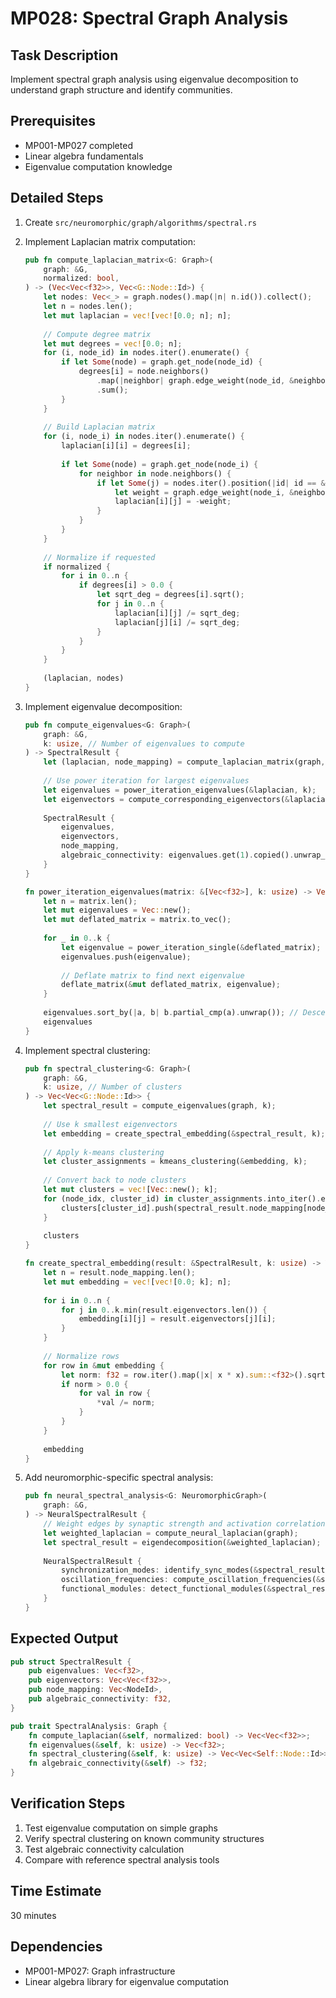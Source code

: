 # MP028: Spectral Graph Analysis

## Task Description
Implement spectral graph analysis using eigenvalue decomposition to understand graph structure and identify communities.

## Prerequisites
- MP001-MP027 completed
- Linear algebra fundamentals
- Eigenvalue computation knowledge

## Detailed Steps

1. Create `src/neuromorphic/graph/algorithms/spectral.rs`

2. Implement Laplacian matrix computation:
   ```rust
   pub fn compute_laplacian_matrix<G: Graph>(
       graph: &G,
       normalized: bool,
   ) -> (Vec<Vec<f32>>, Vec<G::Node::Id>) {
       let nodes: Vec<_> = graph.nodes().map(|n| n.id()).collect();
       let n = nodes.len();
       let mut laplacian = vec![vec![0.0; n]; n];
       
       // Compute degree matrix
       let mut degrees = vec![0.0; n];
       for (i, node_id) in nodes.iter().enumerate() {
           if let Some(node) = graph.get_node(node_id) {
               degrees[i] = node.neighbors()
                   .map(|neighbor| graph.edge_weight(node_id, &neighbor).unwrap_or(1.0))
                   .sum();
           }
       }
       
       // Build Laplacian matrix
       for (i, node_i) in nodes.iter().enumerate() {
           laplacian[i][i] = degrees[i];
           
           if let Some(node) = graph.get_node(node_i) {
               for neighbor in node.neighbors() {
                   if let Some(j) = nodes.iter().position(|id| id == &neighbor) {
                       let weight = graph.edge_weight(node_i, &neighbor).unwrap_or(1.0);
                       laplacian[i][j] = -weight;
                   }
               }
           }
       }
       
       // Normalize if requested
       if normalized {
           for i in 0..n {
               if degrees[i] > 0.0 {
                   let sqrt_deg = degrees[i].sqrt();
                   for j in 0..n {
                       laplacian[i][j] /= sqrt_deg;
                       laplacian[j][i] /= sqrt_deg;
                   }
               }
           }
       }
       
       (laplacian, nodes)
   }
   ```

3. Implement eigenvalue decomposition:
   ```rust
   pub fn compute_eigenvalues<G: Graph>(
       graph: &G,
       k: usize, // Number of eigenvalues to compute
   ) -> SpectralResult {
       let (laplacian, node_mapping) = compute_laplacian_matrix(graph, true);
       
       // Use power iteration for largest eigenvalues
       let eigenvalues = power_iteration_eigenvalues(&laplacian, k);
       let eigenvectors = compute_corresponding_eigenvectors(&laplacian, &eigenvalues);
       
       SpectralResult {
           eigenvalues,
           eigenvectors,
           node_mapping,
           algebraic_connectivity: eigenvalues.get(1).copied().unwrap_or(0.0),
       }
   }
   
   fn power_iteration_eigenvalues(matrix: &[Vec<f32>], k: usize) -> Vec<f32> {
       let n = matrix.len();
       let mut eigenvalues = Vec::new();
       let mut deflated_matrix = matrix.to_vec();
       
       for _ in 0..k {
           let eigenvalue = power_iteration_single(&deflated_matrix);
           eigenvalues.push(eigenvalue);
           
           // Deflate matrix to find next eigenvalue
           deflate_matrix(&mut deflated_matrix, eigenvalue);
       }
       
       eigenvalues.sort_by(|a, b| b.partial_cmp(a).unwrap()); // Descending order
       eigenvalues
   }
   ```

4. Implement spectral clustering:
   ```rust
   pub fn spectral_clustering<G: Graph>(
       graph: &G,
       k: usize, // Number of clusters
   ) -> Vec<Vec<G::Node::Id>> {
       let spectral_result = compute_eigenvalues(graph, k);
       
       // Use k smallest eigenvectors
       let embedding = create_spectral_embedding(&spectral_result, k);
       
       // Apply k-means clustering
       let cluster_assignments = kmeans_clustering(&embedding, k);
       
       // Convert back to node clusters
       let mut clusters = vec![Vec::new(); k];
       for (node_idx, cluster_id) in cluster_assignments.into_iter().enumerate() {
           clusters[cluster_id].push(spectral_result.node_mapping[node_idx].clone());
       }
       
       clusters
   }
   
   fn create_spectral_embedding(result: &SpectralResult, k: usize) -> Vec<Vec<f32>> {
       let n = result.node_mapping.len();
       let mut embedding = vec![vec![0.0; k]; n];
       
       for i in 0..n {
           for j in 0..k.min(result.eigenvectors.len()) {
               embedding[i][j] = result.eigenvectors[j][i];
           }
       }
       
       // Normalize rows
       for row in &mut embedding {
           let norm: f32 = row.iter().map(|x| x * x).sum::<f32>().sqrt();
           if norm > 0.0 {
               for val in row {
                   *val /= norm;
               }
           }
       }
       
       embedding
   }
   ```

5. Add neuromorphic-specific spectral analysis:
   ```rust
   pub fn neural_spectral_analysis<G: NeuromorphicGraph>(
       graph: &G,
   ) -> NeuralSpectralResult {
       // Weight edges by synaptic strength and activation correlation
       let weighted_laplacian = compute_neural_laplacian(graph);
       let spectral_result = eigendecomposition(&weighted_laplacian);
       
       NeuralSpectralResult {
           synchronization_modes: identify_sync_modes(&spectral_result),
           oscillation_frequencies: compute_oscillation_frequencies(&spectral_result),
           functional_modules: detect_functional_modules(&spectral_result),
       }
   }
   ```

## Expected Output
```rust
pub struct SpectralResult {
    pub eigenvalues: Vec<f32>,
    pub eigenvectors: Vec<Vec<f32>>,
    pub node_mapping: Vec<NodeId>,
    pub algebraic_connectivity: f32,
}

pub trait SpectralAnalysis: Graph {
    fn compute_laplacian(&self, normalized: bool) -> Vec<Vec<f32>>;
    fn eigenvalues(&self, k: usize) -> Vec<f32>;
    fn spectral_clustering(&self, k: usize) -> Vec<Vec<Self::Node::Id>>;
    fn algebraic_connectivity(&self) -> f32;
}
```

## Verification Steps
1. Test eigenvalue computation on simple graphs
2. Verify spectral clustering on known community structures
3. Test algebraic connectivity calculation
4. Compare with reference spectral analysis tools

## Time Estimate
30 minutes

## Dependencies
- MP001-MP027: Graph infrastructure
- Linear algebra library for eigenvalue computation